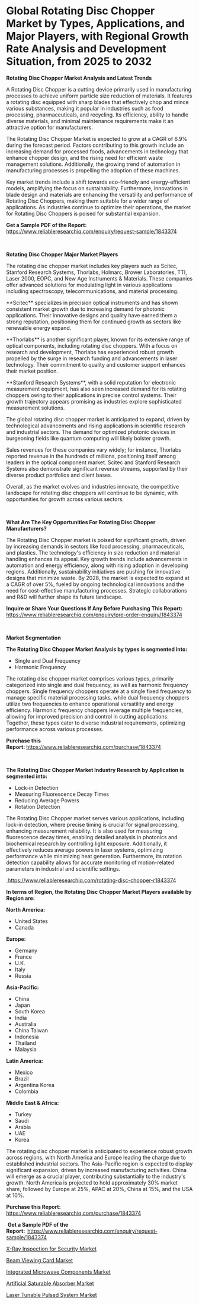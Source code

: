 <p><h1>Global Rotating Disc Chopper Market by Types, Applications, and Major Players, with Regional Growth Rate Analysis and Development Situation, from 2025 to 2032</h1></p><p><strong>Rotating Disc Chopper Market Analysis and Latest Trends</strong></p>
<p><p>A Rotating Disc Chopper is a cutting device primarily used in manufacturing processes to achieve uniform particle size reduction of materials. It features a rotating disc equipped with sharp blades that effectively chop and mince various substances, making it popular in industries such as food processing, pharmaceuticals, and recycling. Its efficiency, ability to handle diverse materials, and minimal maintenance requirements make it an attractive option for manufacturers.</p><p>The Rotating Disc Chopper Market is expected to grow at a CAGR of 6.9% during the forecast period. Factors contributing to this growth include an increasing demand for processed foods, advancements in technology that enhance chopper design, and the rising need for efficient waste management solutions. Additionally, the growing trend of automation in manufacturing processes is propelling the adoption of these machines. </p><p>Key market trends include a shift towards eco-friendly and energy-efficient models, amplifying the focus on sustainability. Furthermore, innovations in blade design and materials are enhancing the versatility and performance of Rotating Disc Choppers, making them suitable for a wider range of applications. As industries continue to optimize their operations, the market for Rotating Disc Choppers is poised for substantial expansion.</p></p>
<p><strong>Get a Sample PDF of the Report:&nbsp;</strong> <a href="https://www.reliableresearchiq.com/enquiry/request-sample/1843374?utm_campaign=104&utm_medium=2&utm_source=Github&utm_content=ia&utm_term=13022025&utm_id=rotating-disc-chopper">https://www.reliableresearchiq.com/enquiry/request-sample/1843374</a></p>
<p>&nbsp;</p>
<p><strong>Rotating Disc Chopper Major Market Players</strong></p>
<p><p>The rotating disc chopper market includes key players such as Scitec, Stanford Research Systems, Thorlabs, Holmarc, Brower Laboratories, TTI, Laser 2000, EOPC, and New Age Instruments & Materials. These companies offer advanced solutions for modulating light in various applications including spectroscopy, telecommunications, and material processing.</p><p>**Scitec** specializes in precision optical instruments and has shown consistent market growth due to increasing demand for photonic applications. Their innovative designs and quality have earned them a strong reputation, positioning them for continued growth as sectors like renewable energy expand.</p><p>**Thorlabs** is another significant player, known for its extensive range of optical components, including rotating disc choppers. With a focus on research and development, Thorlabs has experienced robust growth propelled by the surge in research funding and advancements in laser technology. Their commitment to quality and customer support enhances their market position.</p><p>**Stanford Research Systems**, with a solid reputation for electronic measurement equipment, has also seen increased demand for its rotating choppers owing to their applications in precise control systems. Their growth trajectory appears promising as industries explore sophisticated measurement solutions.</p><p>The global rotating disc chopper market is anticipated to expand, driven by technological advancements and rising applications in scientific research and industrial sectors. The demand for optimized photonic devices in burgeoning fields like quantum computing will likely bolster growth.</p><p>Sales revenues for these companies vary widely; for instance, Thorlabs reported revenue in the hundreds of millions, positioning itself among leaders in the optical component market. Scitec and Stanford Research Systems also demonstrate significant revenue streams, supported by their diverse product portfolios and client bases.</p><p>Overall, as the market evolves and industries innovate, the competitive landscape for rotating disc choppers will continue to be dynamic, with opportunities for growth across various sectors.</p></p>
<p>&nbsp;</p>
<p><strong>What Are The Key Opportunities For Rotating Disc Chopper Manufacturers?</strong></p>
<p><p>The Rotating Disc Chopper market is poised for significant growth, driven by increasing demands in sectors like food processing, pharmaceuticals, and plastics. The technology's efficiency in size reduction and material handling enhances its appeal. Key growth trends include advancements in automation and energy efficiency, along with rising adoption in developing regions. Additionally, sustainability initiatives are pushing for innovative designs that minimize waste. By 2028, the market is expected to expand at a CAGR of over 5%, fueled by ongoing technological innovations and the need for cost-effective manufacturing processes. Strategic collaborations and R&D will further shape its future landscape.</p></p>
<p><strong>Inquire or Share Your Questions If Any Before Purchasing This Report:</strong> <a href="https://www.reliableresearchiq.com/enquiry/pre-order-enquiry/1843374?utm_campaign=104&utm_medium=2&utm_source=Github&utm_content=ia&utm_term=13022025&utm_id=rotating-disc-chopper">https://www.reliableresearchiq.com/enquiry/pre-order-enquiry/1843374</a></p>
<p>&nbsp;</p>
<p><strong>Market Segmentation</strong></p>
<p><strong>The Rotating Disc Chopper Market Analysis by types is segmented into:</strong></p>
<p><ul><li>Single and Dual Frequency</li><li>Harmonic Frequency</li></ul></p>
<p><p>The rotating disc chopper market comprises various types, primarily categorized into single and dual frequency, as well as harmonic frequency choppers. Single frequency choppers operate at a single fixed frequency to manage specific material processing tasks, while dual frequency choppers utilize two frequencies to enhance operational versatility and energy efficiency. Harmonic frequency choppers leverage multiple frequencies, allowing for improved precision and control in cutting applications. Together, these types cater to diverse industrial requirements, optimizing performance across various processes.</p></p>
<p><strong>Purchase this Report:&nbsp;</strong><a href="https://www.reliableresearchiq.com/purchase/1843374?utm_campaign=104&utm_medium=2&utm_source=Github&utm_content=ia&utm_term=13022025&utm_id=rotating-disc-chopper">https://www.reliableresearchiq.com/purchase/1843374</a></p>
<p>&nbsp;</p>
<p><strong>The Rotating Disc Chopper Market Industry Research by Application is segmented into:</strong></p>
<p><ul><li>Lock-in Detection</li><li>Measuring Fluorescence Decay Times</li><li>Reducing Average Powers</li><li>Rotation Detection</li></ul></p>
<p><p>The Rotating Disc Chopper market serves various applications, including lock-in detection, where precise timing is crucial for signal processing, enhancing measurement reliability. It is also used for measuring fluorescence decay times, enabling detailed analysis in photonics and biochemical research by controlling light exposure. Additionally, it effectively reduces average powers in laser systems, optimizing performance while minimizing heat generation. Furthermore, its rotation detection capability allows for accurate monitoring of motion-related parameters in industrial and scientific settings.</p></p>
<p><a href="https://www.reliableresearchiq.com/rotating-disc-chopper-r1843374?utm_campaign=104&utm_medium=2&utm_source=Github&utm_content=ia&utm_term=13022025&utm_id=rotating-disc-chopper">&nbsp;https://www.reliableresearchiq.com/rotating-disc-chopper-r1843374</a></p>
<p><strong>In terms of Region, the Rotating Disc Chopper Market Players available by Region are:</strong></p>
<p>
    <p> <strong> North America: </strong>
        <ul>
            <li>United States</li>
            <li>Canada</li>
        </ul>
        </p> 
    <p> <strong> Europe: </strong>
        <ul>
            <li>Germany</li>
            <li>France</li>
            <li>U.K.</li>
            <li>Italy</li>
            <li>Russia</li>
        </ul>
        </p> 
    <p> <strong> Asia-Pacific: </strong>
        <ul>
            <li>China</li>
            <li>Japan</li>
            <li>South Korea</li>
            <li>India</li>
            <li>Australia</li>
            <li>China Taiwan</li>
            <li>Indonesia</li>
            <li>Thailand</li>
            <li>Malaysia</li>
        </ul>
        </p> 
    <p> <strong> Latin America: </strong>
        <ul>
            <li>Mexico</li>
            <li>Brazil</li>
            <li>Argentina Korea</li>
            <li>Colombia</li>
        </ul>
        </p> 
    <p> <strong> Middle East & Africa: </strong>
        <ul>
            <li>Turkey</li>
            <li>Saudi</li>
            <li>Arabia</li>
            <li>UAE</li>
            <li>Korea</li>
        </ul>
    </p>
    </p>
<p><p>The rotating disc chopper market is anticipated to experience robust growth across regions, with North America and Europe leading the charge due to established industrial sectors. The Asia-Pacific region is expected to display significant expansion, driven by increased manufacturing activities. China will emerge as a crucial player, contributing substantially to the industry's growth. North America is projected to hold approximately 30% market share, followed by Europe at 25%, APAC at 20%, China at 15%, and the USA at 10%.</p></p>
<p><strong>Purchase this Report: </strong><a href="https://www.reliableresearchiq.com/purchase/1843374?utm_campaign=104&utm_medium=2&utm_source=Github&utm_content=ia&utm_term=13022025&utm_id=rotating-disc-chopper">https://www.reliableresearchiq.com/purchase/1843374</a></p>
<p>&nbsp;<strong>Get a Sample PDF of the Report:&nbsp;&nbsp;</strong><a href="https://www.reliableresearchiq.com/enquiry/request-sample/1843374?utm_campaign=104&utm_medium=2&utm_source=Github&utm_content=ia&utm_term=13022025&utm_id=rotating-disc-chopper">https://www.reliableresearchiq.com/enquiry/request-sample/1843374</a></p>
<p><strong></strong></p>
<p><p><a href="https://github.com/alejnaouare/Market-Research-Report-List-1/blob/main/x-ray-inspection-for-security-market.md?utm_campaign=104&utm_medium=2&utm_source=Github&utm_content=ia&utm_term=13022025&utm_id=rotating-disc-chopper">X-Ray Inspection for Security Market</a></p><p><a href="https://github.com/wyettillesr4/Market-Research-Report-List-1/blob/main/beam-viewing-card-market.md?utm_campaign=104&utm_medium=2&utm_source=Github&utm_content=ia&utm_term=13022025&utm_id=rotating-disc-chopper">Beam Viewing Card Market</a></p><p><a href="https://github.com/sissalgamd/Market-Research-Report-List-1/blob/main/integrated-microwave-components-market.md?utm_campaign=104&utm_medium=2&utm_source=Github&utm_content=ia&utm_term=13022025&utm_id=rotating-disc-chopper">Integrated Microwave Components Market</a></p><p><a href="https://github.com/fraryatena85/Market-Research-Report-List-1/blob/main/artificial-saturable-absorber-market.md?utm_campaign=104&utm_medium=2&utm_source=Github&utm_content=ia&utm_term=13022025&utm_id=rotating-disc-chopper">Artificial Saturable Absorber Market</a></p><p><a href="https://github.com/jolinolooman/Market-Research-Report-List-1/blob/main/laser-tunable-pulsed-system-market.md?utm_campaign=104&utm_medium=2&utm_source=Github&utm_content=ia&utm_term=13022025&utm_id=rotating-disc-chopper">Laser Tunable Pulsed System Market</a></p></p>